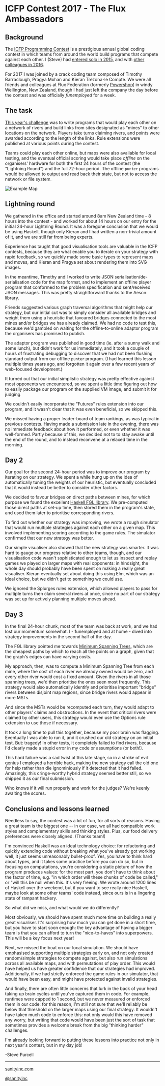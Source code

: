 # ICFP Contest 2017 - The Flux Ambassadors

## Background

The [ICFP Programming Contest](https://en.wikipedia.org/wiki/ICFP_Programming_Contest) is a prestigious annual global coding contest in which teams from around the world build programs that compete against each other. I (Steve) had [entered solo in 2015](https://github.com/purcell/icfpc2015), and with [other colleagues in 2016](https://github.com/purcell/icfpc2016).

For 2017 I was joined by a crack coding team composed of Timothy Barraclough, Pragya Mohan and Kieran Trezona-le Compte. We were all friends and colleagues at Flux Federation (formerly [Powershop](http://www.powershop.co.nz/)) in windy Wellington, New Zealand, though I had just left the company the day before the contest and was officially _funemployed_ for a week.

## The task

[This year's challenge](https://icfpcontest2017.github.io/) was to write programs that would play each other on a network of rivers and build links from sites designated as "mines" to other locations on the network. Players take turns claiming rivers, and points were awarded according to the length of the links. Rule extensions were published at various points during the contest.

Teams could play each other online, but maps were also available for local testing, and the eventual official scoring would take place _offline_ on the organisers' hardware for both the first 24 hours of the contest (the "Lightning Round") and the full 72-hour period. The offline `punter` programs would be allowed to output and read back their state, but not to access the network or file system.

![Example Map](screenshots/nara-sparse.png)

## Lightning round

We gathered in the office and started around 8am New Zealand time - 8 hours into the contest - and worked for about 14 hours on our entry for the initial 24-hour Lightning Round. It was a foregone conclusion that we would be using Haskell, though only Kieran and I had written a non-trivial amount of it, and we are still far from being experts.

Experience has taught that good visualisation tools are valuable in the ICFP contests, because they are what enable you to iterate on your strategy with rapid feedback, so we quickly made some basic types to represent maps and moves, and Kieran and Pragya set about rendering them into SVG images.

In the meantime, Timothy and I worked to write JSON serialisation/de-serialisation code for the map format, and to implement an offline player program that conformed to the problem specification and sent/received JSON messages. This was pretty straightforward thanks to the Aeson library.

Friends suggested various graph traversal algorithms that might help our strategy, but our initial cut was to simply consider all available bridges and weight them using a heuristic that favoured bridges connected to the most mines and/or bridges we has already claimed. We had no code to test this, because we'd gambled on waiting for the offline-to-online adaptor program the organisers has promised to publish.

The adaptor program was published in good time (ie. after a sunny walk and some lunch), but didn't work for us immediately, and it took a couple of hours of frustrating debugging to discover that we had not been flushing standard output from our offline `punter` program. (I had learned this lesson multiple times years ago, and forgotten it again over a few recent years of web-focused development.)

It turned out that our initial simplistic strategy was pretty effective against most opponents we encountered, so we spent a little time figuring out how to easily package our program on the supplied VM image, and submit it for judging.

We couldn't easily incorporate the "Futures" rules extension into our program, and it wasn't clear that it was even beneficial, so we skipped this.

We missed having a proper leader-board of team rankings, as was typical in previous contests. Having made a submission late in the evening, there was no immediate feedback about how it performed, or even whether it was well-formed. Partly because of this, we decided not to to stay awake until the end of the round, and to instead reconvene at a relaxed time in the morning.

## Day 2

Our goal for the second 24-hour period was to improve our program by iterating on our strategy. We spent a while hung up on the idea of automatically tuning the weights of our heuristic, but eventually concluded that it would instead be better to consider other factors.

We decided to favour bridges on direct paths between mines, for which purpose we found the excellent [Haskell FGL library](https://hackage.haskell.org/package/fgl-5.6.0.0). We pre-computed those direct paths at set-up time, then stored them in the program's state, and used them later to prioritise corresponding rivers.

To find out whether our strategy was improving, we wrote a rough simulator that would run multiple strategies against each other on a given map. This involved implementing scoring according to the game rules. The simulator confirmed that our new strategy was better.

Our simple visualiser also showed that the new strategy was smarter. It was hard to gauge our progress relative to other teams, though, and our visualisation code wasn't sophisticated enough to let us inspect and replay games we played on larger maps with real opponents: in hindsight, the whole day should probably have been spent on making a really great visualiser. Kieran eventually set about doing this using Elm, which was an ideal choice, but we didn't get to something we could use.

We ignored the Splurges rules extension, which allowed players to pass for multiple turns then claim several rivers at once, since no part of our strategy was set up for actively planning multiple moves ahead.

## Day 3

In the final 24-hour chunk, most of the team was back at work, and we had lost our momentum somewhat. I - funemployed and at home - dived into strategy improvements in the second half of the day.

The FGL library pointed me towards [Minimum Spanning Trees](https://en.wikipedia.org/wiki/Minimum_spanning_tree), which are the cheapest paths by which to reach all the points on a graph, given that the graph's edges can have varying costs.

My approach, then, was to compute a Minimum Spanning Tree from each mine, where the cost of each river we already owned would be zero, and every other river would cost a fixed amount. Given the rivers in all those spanning trees, we'd then prioritise the ones seen most frequently. This strategy would also automatically identify and prioritise important "bridge" rivers between disjoint map regions, since bridge rivers would appear in more MSTs.

And since the MSTs would be recomputed each turn, they would adapt to other players' claims and obstructions. In the event that critical rivers were claimed by other users, this strategy would even use the Options rule extension to use those if necessary.

It took a long time to pull this together, because my poor brain was flagging. Eventually I was able to run it, and it crushed our old strategy on an initial test. But: tragedy! In other tests, it completely failed to find rivers, because I'd clearly made a stupid error in my code or assumptions (or both!).

This hard failure was a sad twist at this late stage, so in a stroke of evil genius I employed a horrible hack, making the new strategy call the old one for help rather than die ignominiously if it detected that it had failed. Amazingly, this cringe-worthy hybrid strategy seemed better still, so we shipped it as our final submission.

Who knows if it will run properly and work for the judges? We're keenly awaiting the scores.

## Conclusions and lessons learned

Needless to say, the contest was a lot of fun, for all sorts of reasons. Having a great team is the biggest one -- in our case, we all had compatible work styles and complementary skills and thinking styles. Plus, our food delivery preferences were closely aligned. (Thanks team!)

I'm convinced Haskell was an ideal technology choice: for refactoring and quickly extending code without breaking what you've already got working well, it just seems unreasonably bullet-proof. Yes, you have to think hard about types, and it takes some practice before you can do so, but in focusing on computations, you're considering a static picture of how the program produces values: for the most part, you don't have to think about the factor of time, e.g. "in which order will these chunks of code be called," or "will this be null when this. It's very freeing. We wrote around 1200 lines of Haskell over the weekend, but if you want to see really nice Haskell, maybe look at some other teams' code instead, since ours is in a lingering state of rampant hackery.

So what did we miss, and what would we do differently?

Most obviously, we should have spent much more time on building a really great visualiser. It's surprising how much you can get done in a short time, but you have to start soon enough: the key advantage of having a bigger team is that you can afford to turn the "nice-to-haves" into superpowers. This will be a key focus next year!

Next, we missed the boat on our local simulation. We should have emphasised supporting multiple strategies early on, and not only created random/simple strategies to compete against, but also run simulations across all available maps, and with permutations of play order. This would have helped us have greater confidence that our strategies had improved. Additionally, if we had strictly enforced the game rules in our simulator, that would have been easy, and might have protected against invalid strategies.

And finally, there are often little concerns that lurk in the back of your head taking up brain cycles until you've captured them in code. For example, runtimes were capped to 1 second, but we never measured or enforced them in our code: for this reason, I'm still not sure that we'll reliably be below that threshold on the larger maps using our final strategy. It wouldn't have taken much code to enforce this: not only would this have removed any worry, but writing that code would have been just the sort of task that sometimes provides a welcome break from the big "thinking harder" challenges.

I'm already looking forward to putting these lessons into practice not only in next year's contest, but in my day job!

-Steve Purcell

<hr>

[sanityinc.com](http://www.sanityinc.com/)

[@sanityinc](https://twitter.com/)
